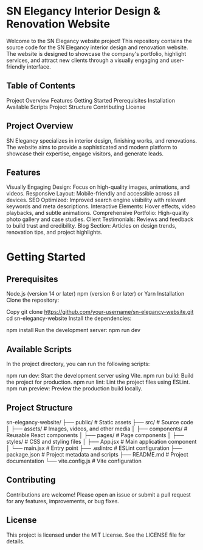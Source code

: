 # SN Elegancy Interior Design & Renovation Website
Welcome to the SN Elegancy website project! This repository contains the source code for the SN Elegancy interior design and renovation website. The website is designed to showcase the company's portfolio, highlight services, and attract new clients through a visually engaging and user-friendly interface.

## Table of Contents
Project Overview
Features
Getting Started
Prerequisites
Installation
Available Scripts
Project Structure
Contributing
License

## Project Overview
SN Elegancy specializes in interior design, finishing works, and renovations. The website aims to provide a sophisticated and modern platform to showcase their expertise, engage visitors, and generate leads.

## Features
Visually Engaging Design: Focus on high-quality images, animations, and videos.
Responsive Layout: Mobile-friendly and accessible across all devices.
SEO Optimized: Improved search engine visibility with relevant keywords and meta descriptions.
Interactive Elements: Hover effects, video playbacks, and subtle animations.
Comprehensive Portfolio: High-quality photo gallery and case studies.
Client Testimonials: Reviews and feedback to build trust and credibility.
Blog Section: Articles on design trends, renovation tips, and project highlights.
# Getting Started
## Prerequisites
Node.js (version 14 or later)
npm (version 6 or later) or Yarn
Installation
Clone the repository:

Copy
git clone https://github.com/your-username/sn-elegancy-website.git
cd sn-elegancy-website
Install the dependencies:

npm install
Run the development server:
npm run dev

## Available Scripts
In the project directory, you can run the following scripts:

npm run dev: Start the development server using Vite.
npm run build: Build the project for production.
npm run lint: Lint the project files using ESLint.
npm run preview: Preview the production build locally.

## Project Structure

sn-elegancy-website/
├── public/          # Static assets
├── src/             # Source code
│   ├── assets/      # Images, videos, and other media
│   ├── components/  # Reusable React components
│   ├── pages/       # Page components
│   ├── styles/      # CSS and styling files
│   ├── App.jsx      # Main application component
│   └── main.jsx     # Entry point
├── .eslintrc        # ESLint configuration
├── package.json     # Project metadata and scripts
├── README.md        # Project documentation
└── vite.config.js   # Vite configuration

## Contributing
Contributions are welcome! Please open an issue or submit a pull request for any features, improvements, or bug fixes.

## License
This project is licensed under the MIT License. See the LICENSE file for details.
